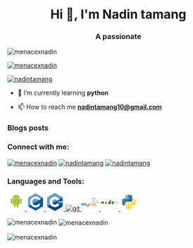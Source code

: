 <h1 align="center">Hi 👋, I'm Nadin tamang</h1>
<h3 align="center">A passionate</h3>

<p align="left"> <img src="https://komarev.com/ghpvc/?username=menacexnadin&label=Profile%20views&color=0e75b6&style=flat" alt="menacexnadin" /> </p>

<p align="left"> <a href="https://github.com/ryo-ma/github-profile-trophy"><img src="https://github-profile-trophy.vercel.app/?username=menacexnadin" alt="menacexnadin" /></a> </p>

<p align="left"> <a href="https://twitter.com/nadintamang" target="blank"><img src="https://img.shields.io/twitter/follow/nadintamang?logo=twitter&style=for-the-badge" alt="nadintamang" /></a> </p>

- 🌱 I’m currently learning **python**

- 📫 How to reach me **nadintamang10@gmail.com**

### Blogs posts
<!-- BLOG-POST-LIST:START -->
<!-- BLOG-POST-LIST:END -->

<h3 align="left">Connect with me:</h3>
<p align="left">
<a href="https://dev.to/menacexnadin" target="blank"><img align="center" src="https://raw.githubusercontent.com/rahuldkjain/github-profile-readme-generator/master/src/images/icons/Social/devto.svg" alt="menacexnadin" height="30" width="40" /></a>
<a href="https://twitter.com/nadintamang" target="blank"><img align="center" src="https://raw.githubusercontent.com/rahuldkjain/github-profile-readme-generator/master/src/images/icons/Social/twitter.svg" alt="nadintamang" height="30" width="40" /></a>
<a href="https://instagram.com/nadintamang" target="blank"><img align="center" src="https://raw.githubusercontent.com/rahuldkjain/github-profile-readme-generator/master/src/images/icons/Social/instagram.svg" alt="nadintamang" height="30" width="40" /></a>
</p>

<h3 align="left">Languages and Tools:</h3>
<p align="left"> <a href="https://developer.android.com" target="_blank" rel="noreferrer"> <img src="https://raw.githubusercontent.com/devicons/devicon/master/icons/android/android-original-wordmark.svg" alt="android" width="40" height="40"/> </a> <a href="https://www.cprogramming.com/" target="_blank" rel="noreferrer"> <img src="https://raw.githubusercontent.com/devicons/devicon/master/icons/c/c-original.svg" alt="c" width="40" height="40"/> </a> <a href="https://www.w3schools.com/cpp/" target="_blank" rel="noreferrer"> <img src="https://raw.githubusercontent.com/devicons/devicon/master/icons/cplusplus/cplusplus-original.svg" alt="cplusplus" width="40" height="40"/> </a> <a href="https://git-scm.com/" target="_blank" rel="noreferrer"> <img src="https://www.vectorlogo.zone/logos/git-scm/git-scm-icon.svg" alt="git" width="40" height="40"/> </a> <a href="https://www.mysql.com/" target="_blank" rel="noreferrer"> <img src="https://raw.githubusercontent.com/devicons/devicon/master/icons/mysql/mysql-original-wordmark.svg" alt="mysql" width="40" height="40"/> </a> <a href="https://nodejs.org" target="_blank" rel="noreferrer"> <img src="https://raw.githubusercontent.com/devicons/devicon/master/icons/nodejs/nodejs-original-wordmark.svg" alt="nodejs" width="40" height="40"/> </a> <a href="https://www.python.org" target="_blank" rel="noreferrer"> <img src="https://raw.githubusercontent.com/devicons/devicon/master/icons/python/python-original.svg" alt="python" width="40" height="40"/> </a> </p>

<p><img align="left" src="https://github-readme-stats.vercel.app/api/top-langs?username=menacexnadin&show_icons=true&locale=en&layout=compact" alt="menacexnadin" /></p>

<p>&nbsp;<img align="center" src="https://github-readme-stats.vercel.app/api?username=menacexnadin&show_icons=true&locale=en" alt="menacexnadin" /></p>

<p><img align="center" src="https://github-readme-streak-stats.herokuapp.com/?user=menacexnadin&" alt="menacexnadin" /></p>
